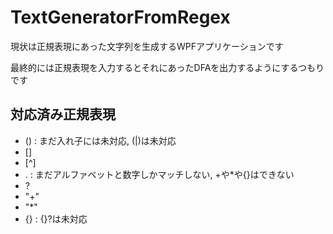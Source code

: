 # TextGeneratorFromRegex

現状は正規表現にあった文字列を生成するWPFアプリケーションです

最終的には正規表現を入力するとそれにあったDFAを出力するようにするつもりです

## 対応済み正規表現
* () : まだ入れ子には未対応, (|)は未対応
* []
* [^]
* . : まだアルファベットと数字しかマッチしない, +や*や{}はできない
* ?
* "+"
* "*"
* {} : {}?は未対応
